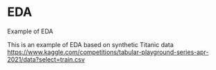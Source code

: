 # EDA
Example of EDA

This is an example of EDA based on synthetic Titanic data https://www.kaggle.com/competitions/tabular-playground-series-apr-2021/data?select=train.csv

